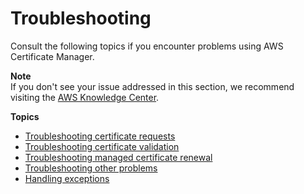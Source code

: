 # Troubleshooting<a name="troubleshooting"></a>

Consult the following topics if you encounter problems using AWS Certificate Manager\.

**Note**  
If you don't see your issue addressed in this section, we recommend visiting the [AWS Knowledge Center](https://aws.amazon.com/premiumsupport/knowledge-center/)\.

**Topics**
+ [Troubleshooting certificate requests](troubleshooting-cert-requests.md)
+ [Troubleshooting certificate validation](certificate-validation.md)
+ [Troubleshooting managed certificate renewal](troubleshooting-renewal.md)
+ [Troubleshooting other problems](misc-problems.md)
+ [Handling exceptions](exceptions.md)